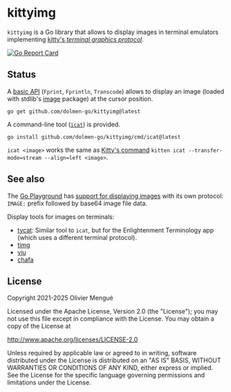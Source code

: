 # kittyimg

`kittyimg` is a Go library that allows to display images in terminal emulators implementing [kitty's *terminal graphics protocol*](https://sw.kovidgoyal.net/kitty/graphics-protocol.html).

<!--
[![Travis-CI](https://api.travis-ci.org/dolmen-go/kittyimg.svg?branch=master)](https://travis-ci.org/dolmen-go/kittyimg)
[![Codecov](https://img.shields.io/codecov/c/github/dolmen-go/kittyimg/master.svg)](https://codecov.io/gh/dolmen-go/kittyimg/branch/master)
-->
[![Go Report Card](https://goreportcard.com/badge/github.com/dolmen-go/kittyimg)](https://goreportcard.com/report/github.com/dolmen-go/kittyimg)

## Status

A [basic API](https://pkg.go.dev/github.com/dolmen-go/kittyimg) (`Fprint`, `Fprintln`, `Transcode`) allows to display an image (loaded with stdlib's [image](https://pkg.go.dev/image) package) at the cursor position.

```
go get github.com/dolmen-go/kittyimg@latest
```

A command-line tool ([`icat`](https://pkg.go.dev/github.com/dolmen-go/kittyimg/cmd/icat)) is provided.

```
go install github.com/dolmen-go/kittyimg/cmd/icat@latest
```

`icat <image>` works the same as [Kitty's command](https://sw.kovidgoyal.net/kitty/kittens/icat/) `kitten icat --transfer-mode=stream --align=left <image>`.

## See also

The [Go Playground](https://go.dev/play) has [support for displaying images](https://play.golang.org/p/LXmxkAV0z_M) with its own protocol: `IMAGE:` prefix followed by base64 image file data.

Display tools for images on terminals:
* [tycat](https://git.enlightenment.org/apps/terminology.git/tree/src/bin/tycat.c):
Similar tool to `icat`, but for the Enlightenment Terminology app (which uses a different terminal protocol).
* [timg](https://github.com/hzeller/timg)
* [viu](https://github.com/atanunq/viu)
* [chafa](https://hpjansson.org/chafa/)

## License

Copyright 2021-2025 Olivier Mengué

Licensed under the Apache License, Version 2.0 (the "License");
you may not use this file except in compliance with the License.
You may obtain a copy of the License at

   http://www.apache.org/licenses/LICENSE-2.0

Unless required by applicable law or agreed to in writing, software
distributed under the License is distributed on an "AS IS" BASIS,
WITHOUT WARRANTIES OR CONDITIONS OF ANY KIND, either express or implied.
See the License for the specific language governing permissions and
limitations under the License.
